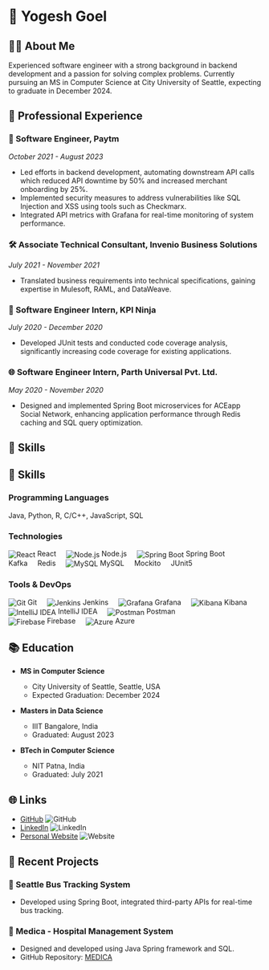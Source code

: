 # 👋 Yogesh Goel

## 🧑‍💻 About Me

Experienced software engineer with a strong background in backend development and a passion for solving complex problems. Currently pursuing an MS in Computer Science at City University of Seattle, expecting to graduate in December 2024.

## 🌟 Professional Experience

### 🚀 Software Engineer, Paytm
*October 2021 - August 2023*

- Led efforts in backend development, automating downstream API calls which reduced API downtime by 50% and increased merchant onboarding by 25%.
- Implemented security measures to address vulnerabilities like SQL Injection and XSS using tools such as Checkmarx.
- Integrated API metrics with Grafana for real-time monitoring of system performance.

### 🛠️ Associate Technical Consultant, Invenio Business Solutions
*July 2021 - November 2021*

- Translated business requirements into technical specifications, gaining expertise in Mulesoft, RAML, and DataWeave.
  
### 🔬 Software Engineer Intern, KPI Ninja
*July 2020 - December 2020*

- Developed JUnit tests and conducted code coverage analysis, significantly increasing code coverage for existing applications.

### 🌐 Software Engineer Intern, Parth Universal Pvt. Ltd.
*May 2020 - November 2020*

- Designed and implemented Spring Boot microservices for ACEapp Social Network, enhancing application performance through Redis caching and SQL query optimization.

## 🚀 Skills

## 🚀 Skills

### Programming Languages
Java, Python, R, C/C++, JavaScript, SQL

### Technologies
<div style="display: flex; flex-wrap: wrap;">
    <div style="margin-right: 20px;">
        <img src="https://img.icons8.com/ios-filled/50/000000/react-native.png" alt="React" style="vertical-align: middle;"/>
        React
    </div>
    <div style="margin-right: 20px;">
        <img src="https://img.icons8.com/color/50/000000/nodejs.png" alt="Node.js" style="vertical-align: middle;"/>
        Node.js
    </div>
    <div style="margin-right: 20px;">
        <img src="https://img.icons8.com/color/48/000000/spring-logo.png" alt="Spring Boot" style="vertical-align: middle;"/>
        Spring Boot
    </div>
    <div style="margin-right: 20px;">
        Kafka
    </div>
    <div style="margin-right: 20px;">
        Redis
    </div>
    <div style="margin-right: 20px;">
        <img src="https://img.icons8.com/ios-filled/50/000000/mysql-logo.png" alt="MySQL" style="vertical-align: middle;"/>
        MySQL
    </div>
    <div style="margin-right: 20px;">
        Mockito
    </div>
    <div style="margin-right: 20px;">
        JUnit5
    </div>
</div>

### Tools & DevOps
<div style="display: flex; flex-wrap: wrap;">
    <div style="margin-right: 20px;">
        <img src="https://img.icons8.com/color/48/000000/git.png" alt="Git" style="vertical-align: middle;"/>
        Git
    </div>
    <div style="margin-right: 20px;">
        <img src="https://img.icons8.com/color/48/000000/jenkins.png" alt="Jenkins" style="vertical-align: middle;"/>
        Jenkins
    </div>
    <div style="margin-right: 20px;">
        <img src="https://img.icons8.com/fluency/48/000000/grafana.png" alt="Grafana" style="vertical-align: middle;"/>
        Grafana
    </div>
    <div style="margin-right: 20px;">
        <img src="https://img.icons8.com/color/48/000000/kibana.png" alt="Kibana" style="vertical-align: middle;"/>
        Kibana
    </div>
    <div style="margin-right: 20px;">
        <img src="https://img.icons8.com/color/48/000000/intellij-idea.png" alt="IntelliJ IDEA" style="vertical-align: middle;"/>
        IntelliJ IDEA
    </div>
    <div style="margin-right: 20px;">
        <img src="https://img.icons8.com/dusk/48/000000/postman-api.png" alt="Postman" style="vertical-align: middle;"/>
        Postman
    </div>
    <div style="margin-right: 20px;">
        <img src="https://img.icons8.com/color/48/000000/firebase.png" alt="Firebase" style="vertical-align: middle;"/>
        Firebase
    </div>
    <div style="margin-right: 20px;">
        <img src="https://img.icons8.com/color/48/000000/azure-1.png" alt="Azure" style="vertical-align: middle;"/>
        Azure
    </div>
</div>


## 📚 Education

- **MS in Computer Science**
  - City University of Seattle, Seattle, USA
  - Expected Graduation: December 2024

- **Masters in Data Science**
  - IIIT Bangalore, India
  - Graduated: August 2023

- **BTech in Computer Science**
  - NIT Patna, India
  - Graduated: July 2021

## 🌐 Links

- [GitHub](https://github.com/yogesh2699) ![GitHub](https://img.icons8.com/material-outlined/24/000000/github.png)
- [LinkedIn](https://www.linkedin.com/in/yogesh-goel/) ![LinkedIn](https://img.icons8.com/material-rounded/24/000000/linkedin.png)
- [Personal Website](https://yogesh-goel.netlify.app/) ![Website](https://img.icons8.com/material-sharp/24/000000/domain.png)


## 🚀 Recent Projects

### 🚌 Seattle Bus Tracking System

- Developed using Spring Boot, integrated third-party APIs for real-time bus tracking.

### 🏥 Medica - Hospital Management System

- Designed and developed using Java Spring framework and SQL.
- GitHub Repository: [MEDICA](https://github.com/yogesh2699/MEDICA)
